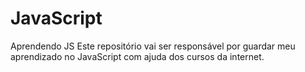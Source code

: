 # JavaScript
Aprendendo JS
Este repositório vai ser responsável por guardar meu aprendizado no JavaScript com ajuda dos cursos da internet.
